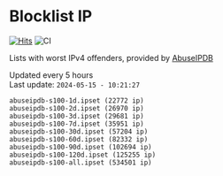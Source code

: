 # Blocklist IP

[![Hits](https://hits.seeyoufarm.com/api/count/incr/badge.svg?url=https%3A%2F%2Fgithub.com%2Fborestad%2Fblocklist-ip%2F&count_bg=%2379C83D&title_bg=%23555555&icon=&icon_color=%23E7E7E7&title=hits&edge_flat=false)](https://hits.seeyoufarm.com)  ![CI](https://img.shields.io/github/workflow/status/borestad/blocklist-ip/CI?style=flat-square)

Lists with worst IPv4 offenders, provided by [AbuseIPDB](https://www.abuseipdb.com/)

<!-- FOOTER-PLACEHOLDER -->
Updated every 5 hours<br>
Last update: `2024-05-15 - 10:21:27`
```
abuseipdb-s100-1d.ipset (22772 ip)
abuseipdb-s100-2d.ipset (26970 ip)
abuseipdb-s100-3d.ipset (29681 ip)
abuseipdb-s100-7d.ipset (35951 ip)
abuseipdb-s100-30d.ipset (57204 ip)
abuseipdb-s100-60d.ipset (82332 ip)
abuseipdb-s100-90d.ipset (102694 ip)
abuseipdb-s100-120d.ipset (125255 ip)
abuseipdb-s100-all.ipset (534501 ip)
```
